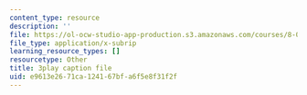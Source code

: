 ```yaml
---
content_type: resource
description: ''
file: https://ol-ocw-studio-app-production.s3.amazonaws.com/courses/8-01sc-classical-mechanics-fall-2016/e9613e2671ca124167bfa6f5e8f31f2f_CfTLS6YYPms.srt
file_type: application/x-subrip
learning_resource_types: []
resourcetype: Other
title: 3play caption file
uid: e9613e26-71ca-1241-67bf-a6f5e8f31f2f
---
```

